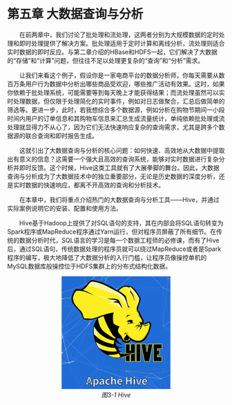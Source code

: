 # 第五章 大数据查询与分析

&emsp;&emsp;在前两章中，我们讨论了批处理和流处理，这两者分别为大规模数据的定时处理和即时处理提供了解决方案。批处理适用于定时计算和离线分析，流处理则适合实时数据的即时反应。与第二章介绍的HBase和HDFS一起，它们解决了大数据的“存储”和“计算”问题，但往往不足以处理更复杂的“查询”和“分析”需求。

&emsp;&emsp;让我们来看这个例子，假设你是一家电商平台的数据分析师，你每天需要从数百万条用户行为数据中分析出哪些商品受欢迎，哪些推广活动有效果。这时，如果你依赖于批处理系统，可能需要等到每天晚上才能获得结果；而流处理虽然可以实时处理数据，但仅限于处理简化的实时事件，例如对日志做聚合，汇总后做简单的筛选等。更进一步，此时，若我想综合多个数据源，例如分析在购物节期间一小段时间内用户的订单信息和其购物车信息来汇总生成流量统计，单纯依赖批处理或流处理就显得力不从心了，因为它们无法快速响应复杂的查询需求，尤其是跨多个数据源的联合查询和即时报告生成。

&emsp;&emsp;这就引出了大数据查询与分析的核心问题：如何快速、高效地从大数据中提取出有意义的信息？这需要一个强大且高效的查询系统，能够对实时数据进行复杂分析并即时反馈。这个时候，Hive这类工具就有了大展拳脚的舞台。因此，大数据查询与分析成为了大数据技术中的独立重要部分，无论是历史数据的深度分析，还是实时数据的快速响应，都离不开高效的查询和分析技术。

&emsp;&emsp;在本章中，我们将重点介绍热门的大数据查询与分析工具——Hive，并通过实际案例说明它的安装、配置和使用方法。

&emsp;&emsp;Hive基于Hadoop上提供了对SQL语句的支持，其在内部会将SQL语句转变为Spark程序或MapReduce程序通过Yarn运行，但对程序员屏蔽了所有细节。在传统的数据分析时代，SQL语言的学习是每一个数据工程师的必修课，而有了Hive后，通过SQL语句，传统数据处理的程序员就可以绕过MapReduce或者是Spark程序的编写，极大地降低了大数据分析的入行门槛，让程序员像操控单机的MySQL数据库般操控位于HDFS集群上的分布式结构化数据。

<p align="center">
    <img src="/pic/5/HIVE.png" width="50%">
    <br/>
    <em>图3-1 Hive</em>
</p>
